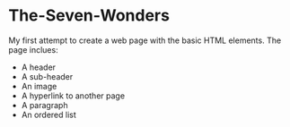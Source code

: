 # The-Seven-Wonders
My first attempt to create a web page with the basic HTML elements.
The page inclues:
- A header
- A sub-header
- An image
- A hyperlink to another page
- A paragraph
- An ordered list
